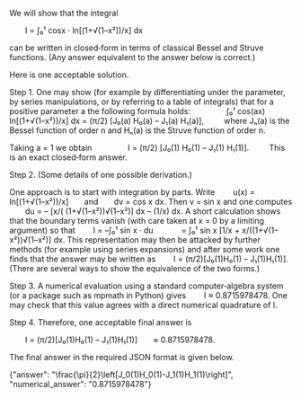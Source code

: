 We will show that the integral

  I = ∫₀¹ cos⁡x · ln[(1+√(1–x²))/x] dx

can be written in closed‐form in terms of classical Bessel and Struve functions. (Any answer equivalent to the answer below is correct.)

Here is one acceptable solution.

Step 1. One may show (for example by differentiating under the parameter, by series manipulations, or by referring to a table of integrals) that for a positive parameter a the following formula holds:
  
  ∫₀¹ cos(ax) ln[(1+√(1–x²))/x] dx = (π/2) [J₀(a) H₀(a) – J₁(a) H₁(a)],
  
where Jₙ(a) is the Bessel function of order n and Hₙ(a) is the Struve function of order n.

Taking a = 1 we obtain
  
  I = (π/2) [J₀(1) H₀(1) – J₁(1) H₁(1)].
  
This is an exact closed‐form answer.

Step 2. (Some details of one possible derivation.)

One approach is to start with integration by parts. Write
  u(x) = ln[(1+√(1–x²))/x]  and  dv = cos x dx.
Then v = sin x and one computes
  du = – [x/( (1+√(1–x²))√(1–x²)] dx – (1/x) dx.
A short calculation shows that the boundary terms vanish (with care taken at x = 0 by a limiting argument) so that
  I = –∫₀¹ sin x · du
    = ∫₀¹ sin x [1/x + x/((1+√(1–x²))√(1–x²)] dx.
This representation may then be attacked by further methods (for example using series expansions) and after some work one finds that the answer may be written as
  I = (π/2)[J₀(1)H₀(1) – J₁(1)H₁(1)].
(There are several ways to show the equivalence of the two forms.)

Step 3. A numerical evaluation using a standard computer‐algebra system (or a package such as mpmath in Python) gives
  I ≈ 0.8715978478.
One may check that this value agrees with a direct numerical quadrature of I.

Step 4. Therefore, one acceptable final answer is

  I = (π/2)[J₀(1)H₀(1) – J₁(1)H₁(1)]  ≈ 0.8715978478.

The final answer in the required JSON format is given below.

{"answer": "\\frac{\\pi}{2}\\left[J_0(1)H_0(1)-J_1(1)H_1(1)\\right]", "numerical_answer": "0.8715978478"}